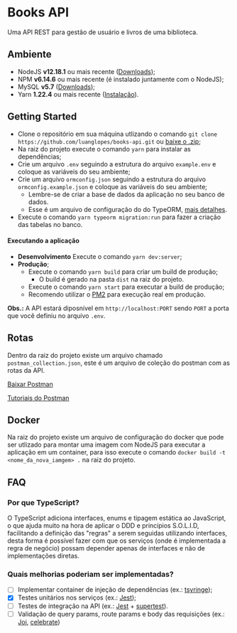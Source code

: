 # Books API

Uma API REST para gestão de usuário e livros de uma biblioteca.

## Ambiente

- NodeJS **v12.18.1** ou mais recente ([Downloads](https://nodejs.org/));
- NPM **v6.14.6** ou mais recente (é instalado juntamente com o NodeJS);
- MySQL **v5.7** ([Downloads](https://dev.mysql.com/downloads/mysql/));
- Yarn **1.22.4** ou mais recente ([Instalação](https://yarnpkg.com/getting-started/install)).

## Getting Started

- Clone o repositório em sua máquina utlizando o comando `git clone https://github.com/luanglopes/books-api.git` ou [baixe o .zip](https://github.com/luanglopes/books-api/archive/master.zip);
- Na raiz do projeto execute o comando `yarn` para instalar as dependências;
- Crie um arquivo `.env` seguindo a estrutura do arquivo `example.env` e coloque as variáveis do seu ambiente;
- Crie um arquivo `ormconfig.json` seguindo a estrutura do arquivo `ormconfig.example.json` e coloque as variáveis do seu ambiente;
  - Lembre-se de criar a base de dados da aplicação no seu banco de dados.
  - Esse é um arquivo de configuração do do TypeORM, [mais detalhes](https://typeorm.io/#/using-ormconfig).
- Execute o comando `yarn typeorm migration:run` para fazer a criação das tabelas no banco.

#### Executando a aplicação

- **Desenvolvimento** Execute o comando `yarn dev:server`;
- **Produção**;
  - Execute o comando `yarn build` para criar um build de produção;
    - O build é gerado na pasta `dist` na raiz do projeto.
  - Execute o comando `yarn start` para executar a build de produção;
  - Recomendo utilizar o [PM2](https://pm2.keymetrics.io/) para execução real em produção.

**Obs.:** A API estará diposnível em `http://localhost:PORT` sendo `PORT` a porta que você definiu no arquivo `.env`.

## Rotas

Dentro da raiz do projeto existe um arquivo chamado `postman_collection.json`, este é um arquivo de coleção do postman com as rotas da API.

[Baixar Postman](https://www.postman.com/downloads/)

[Tutoriais do Postman](https://learning.postman.com/)

## Docker

Na raiz do projeto existe um arquivo de configuração do docker que pode ser utlizado para montar uma imagem com NodeJS para executar a aplicação em um container, para isso execute o comando `docker build -t <nome_da_nova_iamgem> .` na raiz do projeto.

## FAQ

### Por que TypeScript?

O TypeScript adiciona interfaces, enums e tipagem estática ao JavaScript, o que ajuda muito na hora de aplicar o DDD e princípios S.O.L.I.D, facilitando a definição das "regras" a serem seguidas utilizando interfaces, desta forma é possível fazer com que os serviços (onde é implementada a regra de negócio) possam depender apenas de interfaces e não de implementações diretas.

### Quais melhorias poderiam ser implementadas?

- [ ] Implementar container de injeção de dependências (ex.: [tsyringe](https://github.com/microsoft/tsyringe));
- [x] Testes unitários nos serviços (ex.: [Jest](https://jestjs.io/));
- [ ] Testes de integração na API (ex.: [Jest](https://jestjs.io/) + [supertest](https://github.com/visionmedia/supertest)).
- [ ] Validação de query params, route params e body das requisições (ex.: [Joi](https://github.com/hapijs/joi), [celebrate](https://github.com/arb/celebrate))
